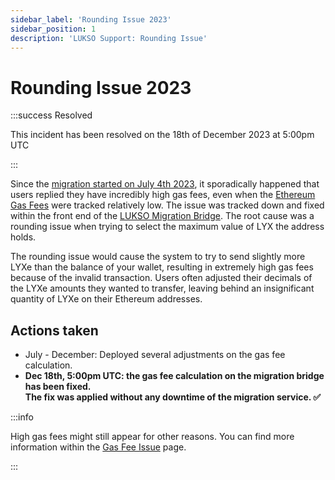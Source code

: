 ```yaml
---
sidebar_label: 'Rounding Issue 2023'
sidebar_position: 1
description: 'LUKSO Support: Rounding Issue'
---
```


# Rounding Issue 2023

:::success Resolved

This incident has been resolved on the 18th of December 2023 at 5:00pm UTC

:::

Since the [migration started on July 4th 2023](https://medium.com/lukso/the-lyxe-migration-process-374053e5ddf5), it sporadically happened that users replied they have incredibly high gas fees, even when the [Ethereum Gas Fees](https://etherscan.io/gastracker) were tracked relatively low. The issue was tracked down and fixed within the front end of the [LUKSO Migration Bridge](https://migrate.lukso.network/). The root cause was a rounding issue when trying to select the maximum value of LYX the address holds.

The rounding issue would cause the system to try to send slightly more LYXe than the balance of your wallet, resulting in extremely high gas fees because of the invalid transaction. Users often adjusted their decimals of the LYXe amounts they wanted to transfer, leaving behind an insignificant quantity of LYXe on their Ethereum addresses.

## Actions taken

- July - December: Deployed several adjustments on the gas fee calculation.
- **Dec 18th, 5:00pm UTC: the gas fee calculation on the migration bridge has been fixed. <br/> The fix was applied without any downtime of the migration service. ✅**

:::info

High gas fees might still appear for other reasons. You can find more information within the [Gas Fee Issue](../gas-fee-issues.md) page.

:::

